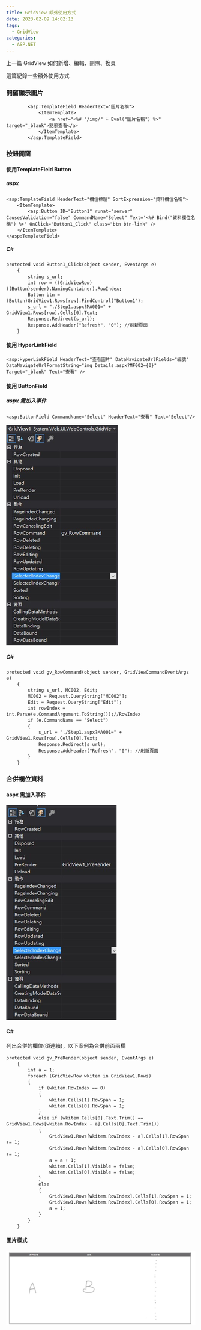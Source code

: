 ```yaml
---
title: GridView 額外使用方式
date: 2023-02-09 14:02:13
tags:
  - GridView
categories:
  - ASP.NET
---
```


上一篇 GridView 如何新增、編輯、刪除、換頁

這篇紀錄一些額外使用方式

<!--more-->

### 開窗顯示圖片

```
        <asp:TemplateField HeaderText="圖片名稱">
            <ItemTemplate>
                <a href="<%# "/img/" + Eval("圖片名稱") %>" target="_blank">點擊查看</a>
            </ItemTemplate>
        </asp:TemplateField>
```
### 按鈕開窗

#### 使用TemplateField Button
##### aspx
```
<asp:TemplateField HeaderText="欄位標題" SortExpression="資料欄位名稱">
    <ItemTemplate>
        <asp:Button ID="Button1" runat="server" CausesValidation="false" CommandName="Select" Text='<%# Bind("資料欄位名稱") %>' OnClick="Button1_Click" class="btn btn-link" />
    </ItemTemplate>
</asp:TemplateField>
```
##### C#
```
protected void Button1_Click(object sender, EventArgs e)
    {
        string s_url;
        int row = ((GridViewRow)((Button)sender).NamingContainer).RowIndex;
        Button btn = (Button)GridView1.Rows[row].FindControl("Button1");
        s_url = "./Step1.aspx?MA001=" + GridView1.Rows[row].Cells[0].Text;
        Response.Redirect(s_url);        
        Response.AddHeader("Refresh", "0"); //刷新頁面
    }
```
#### 使用 HyperLinkField
```
<asp:HyperLinkField HeaderText="查看圖片" DataNavigateUrlFields="編號" DataNavigateUrlFormatString="img_Details.aspx?MF002={0}" Target="_blank" Text="查看" />
```
#### 使用 ButtonField
##### aspx 需加入事件
```
<asp:ButtonField CommandName="Select" HeaderText="查看" Text="Select"/>
```
![Image](https://github.com/3618321s/blog/raw/gh-pages/images/Project/GridView按鈕事件.jpg)

##### C#
```
protected void gv_RowCommand(object sender, GridViewCommandEventArgs e)
    {
        string s_url, MC002, Edit;
        MC002 = Request.QueryString["MC002"];
        Edit = Request.QueryString["Edit"];
        int rowIndex = int.Parse(e.CommandArgument.ToString());//RowIndex
        if (e.CommandName == "Select")
        {
            s_url = "./Step1.aspx?MA001=" + GridView1.Rows[row].Cells[0].Text;
            Response.Redirect(s_url);        
            Response.AddHeader("Refresh", "0"); //刷新頁面
        }
    }
```
### 合併欄位資料

#### aspx 需加入事件
![Image](https://github.com/3618321s/blog/raw/gh-pages/images/Project/GridView合併欄位事件.jpg)

#### C#
列出合併的欄位(須連續)，以下案例為合併前面兩欄
```
protected void gv_PreRender(object sender, EventArgs e)
    {
        int a = 1;
        foreach (GridViewRow wkitem in GridView1.Rows)
        {
            if (wkitem.RowIndex == 0)
            {
                wkitem.Cells[1].RowSpan = 1;
                wkitem.Cells[0].RowSpan = 1;
            }
            else if (wkitem.Cells[0].Text.Trim() == GridView1.Rows[wkitem.RowIndex - a].Cells[0].Text.Trim())
            {                
                GridView1.Rows[wkitem.RowIndex - a].Cells[1].RowSpan += 1;
                GridView1.Rows[wkitem.RowIndex - a].Cells[0].RowSpan += 1;
                a = a + 1;                
                wkitem.Cells[1].Visible = false;
                wkitem.Cells[0].Visible = false;
            }
            else
            {
                GridView1.Rows[wkitem.RowIndex].Cells[1].RowSpan = 1;
                GridView1.Rows[wkitem.RowIndex].Cells[0].RowSpan = 1;
                a = 1;
            }
        }
    }   
```
#### 圖片樣式
![Image](https://github.com/3618321s/blog/raw/gh-pages/images/Project/GridView合併事件.jpg)